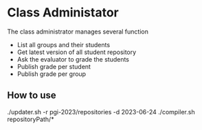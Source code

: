 # Class Administator

The class administrator manages several function

- List all groups and their students
- Get latest version of all student repository
- Ask the evaluator to grade the students
- Publish grade per student
- Publish grade per group

## How to use

./updater.sh -r pgi-2023/repositories -d 2023-06-24
./compiler.sh repositoryPath/\*
